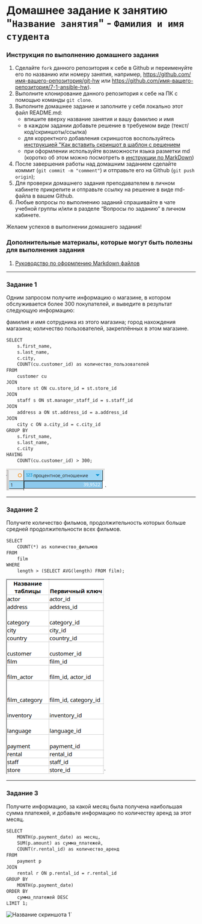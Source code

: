 # Домашнее задание к занятию "`Название занятия`" - `Фамилия и имя студента`


### Инструкция по выполнению домашнего задания

   1. Сделайте `fork` данного репозитория к себе в Github и переименуйте его по названию или номеру занятия, например, https://github.com/имя-вашего-репозитория/git-hw или  https://github.com/имя-вашего-репозитория/7-1-ansible-hw).
   2. Выполните клонирование данного репозитория к себе на ПК с помощью команды `git clone`.
   3. Выполните домашнее задание и заполните у себя локально этот файл README.md:
      - впишите вверху название занятия и вашу фамилию и имя
      - в каждом задании добавьте решение в требуемом виде (текст/код/скриншоты/ссылка)
      - для корректного добавления скриншотов воспользуйтесь [инструкцией "Как вставить скриншот в шаблон с решением](https://github.com/netology-code/sys-pattern-homework/blob/main/screen-instruction.md)
      - при оформлении используйте возможности языка разметки md (коротко об этом можно посмотреть в [инструкции  по MarkDown](https://github.com/netology-code/sys-pattern-homework/blob/main/md-instruction.md))
   4. После завершения работы над домашним заданием сделайте коммит (`git commit -m "comment"`) и отправьте его на Github (`git push origin`);
   5. Для проверки домашнего задания преподавателем в личном кабинете прикрепите и отправьте ссылку на решение в виде md-файла в вашем Github.
   6. Любые вопросы по выполнению заданий спрашивайте в чате учебной группы и/или в разделе “Вопросы по заданию” в личном кабинете.
   
Желаем успехов в выполнении домашнего задания!
   
### Дополнительные материалы, которые могут быть полезны для выполнения задания

1. [Руководство по оформлению Markdown файлов](https://gist.github.com/Jekins/2bf2d0638163f1294637#Code)

---

### Задание 1
Одним запросом получите информацию о магазине, в котором обслуживается более 300 покупателей, и выведите в результат следующую информацию:

фамилия и имя сотрудника из этого магазина;
город нахождения магазина;
количество пользователей, закреплённых в этом магазине.


```
SELECT 
    s.first_name, 
    s.last_name, 
    c.city, 
    COUNT(cu.customer_id) as количество_пользователей
FROM 
    customer cu
JOIN 
    store st ON cu.store_id = st.store_id
JOIN 
    staff s ON st.manager_staff_id = s.staff_id
JOIN 
    address a ON st.address_id = a.address_id
JOIN 
    city c ON a.city_id = c.city_id
GROUP BY 
    s.first_name, 
    s.last_name, 
    c.city
HAVING 
    COUNT(cu.customer_id) > 300;
```
![Название скриншота 1](https://github.com/drumspb/sys-pattern-homework/blob/SQL2/img/1.png)`


---

### Задание 2
Получите количество фильмов, продолжительность которых больше средней продолжительности всех фильмов.

```
SELECT 
    COUNT(*) as количество_фильмов
FROM 
    film
WHERE 
    length > (SELECT AVG(length) FROM film);
```
![Название скриншота 1](https://github.com/drumspb/sys-pattern-homework/blob/SQL2/img/2.png)`


---

### Задание 3
Получите информацию, за какой месяц была получена наибольшая сумма платежей, и добавьте информацию по количеству аренд за этот месяц.
```
SELECT 
    MONTH(p.payment_date) as месяц, 
    SUM(p.amount) as сумма_платежей, 
    COUNT(r.rental_id) as количество_аренд
FROM 
    payment p
JOIN 
    rental r ON p.rental_id = r.rental_id
GROUP BY 
    MONTH(p.payment_date)
ORDER BY 
    сумма_платежей DESC
LIMIT 1;   
```
![Название скриншота 1](https://github.com/drumspb/sys-pattern-homework/blob/SQL2/img/3.png)`
